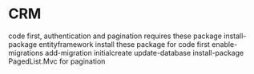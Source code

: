 # CRM
code first, authentication and pagination
requires these package
install-package entityframework 
install these package for code first
enable-migrations
add-migration initialcreate
update-database
install-package PagedList.Mvc for pagination
